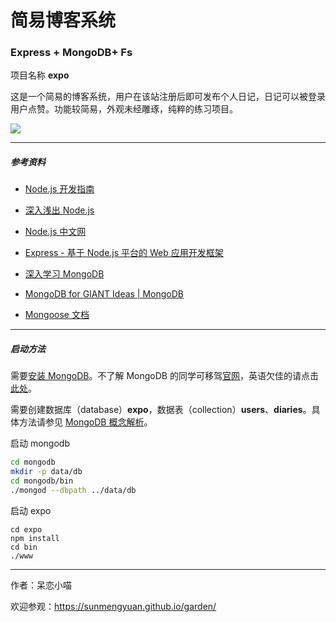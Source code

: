 # 简易博客系统 #

### Express + MongoDB+ Fs ###

项目名称 __expo__

这是一个简易的博客系统，用户在该站注册后即可发布个人日记，日记可以被登录用户点赞。功能较简易，外观未经雕琢，纯粹的练习项目。

![](http://oru3b8jlz.bkt.clouddn.com/effect-expo.jpg)

*****

##### 参考资料 #####

+ [Node.js 开发指南](http://okj45byt5.bkt.clouddn.com/Node.js%E5%BC%80%E5%8F%91%E6%8C%87%E5%8D%97.pdf)

+ [深入浅出 Node.js](http://okj45byt5.bkt.clouddn.com/%E6%B7%B1%E5%85%A5%E6%B5%85%E5%87%BANode.js.pdf)

+ [Node.js 中文网](http://nodejs.cn/)

+ [Express - 基于 Node.js 平台的 Web 应用开发框架](http://www.expressjs.com.cn/)

+ [深入学习 MongoDB](http://okj45byt5.bkt.clouddn.com/%E6%B7%B1%E5%85%A5%E5%AD%A6%E4%B9%A0MongoDB.pdf)

+ [MongoDB for GIANT Ideas | MongoDB](https://www.mongodb.com/)

+ [Mongoose 文档](http://www.nodeclass.com/api/mongoose.html)

*****

##### 启动方法 #####
    
需要[安装 MongoDB](https://www.mongodb.com/download-center?jmp=homepage#community)。不了解 MongoDB 的同学可移驾[官网](https://www.mongodb.com/)，英语欠佳的请点击[此处](http://www.runoob.com/mongodb/mongodb-tutorial.html)。

需要创建数据库（database）__expo__，数据表（collection）__users__、__diaries__。具体方法请参见 [MongoDB 概念解析](http://www.runoob.com/mongodb/mongodb-databases-documents-collections.html)。

启动 mongodb

```bash
cd mongodb
mkdir -p data/db
cd mongodb/bin
./mongod --dbpath ../data/db
```

启动 expo

```
cd expo
npm install
cd bin
./www
```

*****

作者：呆恋小喵

欢迎参观：<https://sunmengyuan.github.io/garden/>
